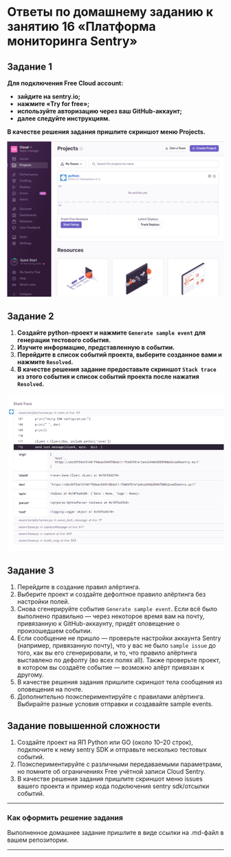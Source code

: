# Ответы по домашнему заданию к занятию 16 «Платформа мониторинга Sentry»

## Задание 1

**Для подключения Free Cloud account:**
- **зайдите на sentry.io;**
- **нажмите «Try for free»;**
- **используйте авторизацию через ваш GitHub-аккаунт;**
- **далее следуйте инструкциям.**

**В качестве решения задания пришлите скриншот меню Projects.**

  ![](PIC001.png)

## Задание 2

1. **Создайте python-проект и нажмите `Generate sample event` для генерации тестового события.**
1. **Изучите информацию, представленную в событии.**
1. **Перейдите в список событий проекта, выберите созданное вами и нажмите `Resolved`.**
1. **В качестве решения задание предоставьте скриншот `Stack trace` из этого события и список событий проекта после нажатия `Resolved`.**

  ![](PIC002.png)

## Задание 3

1. Перейдите в создание правил алёртинга.
2. Выберите проект и создайте дефолтное правило алёртинга без настройки полей.
3. Снова сгенерируйте событие `Generate sample event`.
Если всё было выполнено правильно — через некоторое время вам на почту, привязанную к GitHub-аккаунту, придёт оповещение о произошедшем событии.
4. Если сообщение не пришло — проверьте настройки аккаунта Sentry (например, привязанную почту), что у вас не было 
`sample issue` до того, как вы его сгенерировали, и то, что правило алёртинга выставлено по дефолту (во всех полях all).
Также проверьте проект, в котором вы создаёте событие — возможно алёрт привязан к другому.
5. В качестве решения задания пришлите скриншот тела сообщения из оповещения на почте.
6. Дополнительно поэкспериментируйте с правилами алёртинга. Выбирайте разные условия отправки и создавайте sample events. 

## Задание повышенной сложности

1. Создайте проект на ЯП Python или GO (около 10–20 строк), подключите к нему sentry SDK и отправьте несколько тестовых событий.
2. Поэкспериментируйте с различными передаваемыми параметрами, но помните об ограничениях Free учётной записи Cloud Sentry.
3. В качестве решения задания пришлите скриншот меню issues вашего проекта и пример кода подключения sentry sdk/отсылки событий.

---

### Как оформить решение задания

Выполненное домашнее задание пришлите в виде ссылки на .md-файл в вашем репозитории.

---
